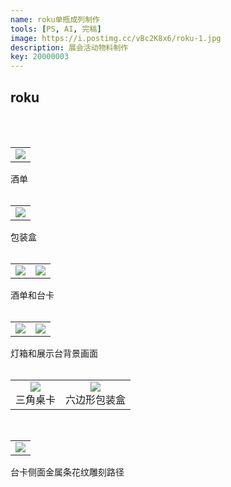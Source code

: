 ```yaml
---
name: roku单瓶成列制作
tools: [PS, AI, 完稿]
image: https://i.postimg.cc/vBc2K8x6/roku-1.jpg
description: 展会活动物料制作
key: 20000003
---
```


## roku
<br />
<br />

<table>
<tr>
<td><center><img src="https://i.postimg.cc/0Qgp08vf/2-04.jpg"></center></td>
</tr>
</table>
酒单   
<br />
<br />

<table>
<tr>
<td><center><img src="https://i.postimg.cc/6qcnKnvj/0102-01.jpg"></center></td>
</tr>
</table>
包装盒
<br />
<br />

<table>
<tr>
<td><center><img src="https://i.postimg.cc/fRLjw25x/210x297mm-p-02.jpg"></center></td>
<td><center><img src="https://i.postimg.cc/jSF6CHkB/131-X172mm-02.jpg"></center></td>
</tr>
</table>  
酒单和台卡  
<br />
<br />

<table>
<tr>
<td><center><img src="https://i.postimg.cc/BQNBf95S/589x680mm-02.jpg"></center></td>
<td><center><img src="https://i.postimg.cc/VN0qtJxv/POSM-132x38mm-01.jpg"></center></td>
</tr>
</table>
灯箱和展示台背景画面
<br />
<br />

<table>
<tr>
<td><center><img src="https://i.postimg.cc/bNq95NtV/100x385mm-02.jpg"></center>三角桌卡</td>
<td><center><img src="https://i.postimg.cc/rmS5hvFL/p-01.jpg"></center>六边形包装盒</td>
</tr>
</table>
<br />

<table>
<tr>
<td><center><img src="https://i.postimg.cc/prRz3qp5/131x172mm-02.jpg"></center></td>
</tr>
</table>
台卡侧面金属条花纹雕刻路径   
<br />
<br />